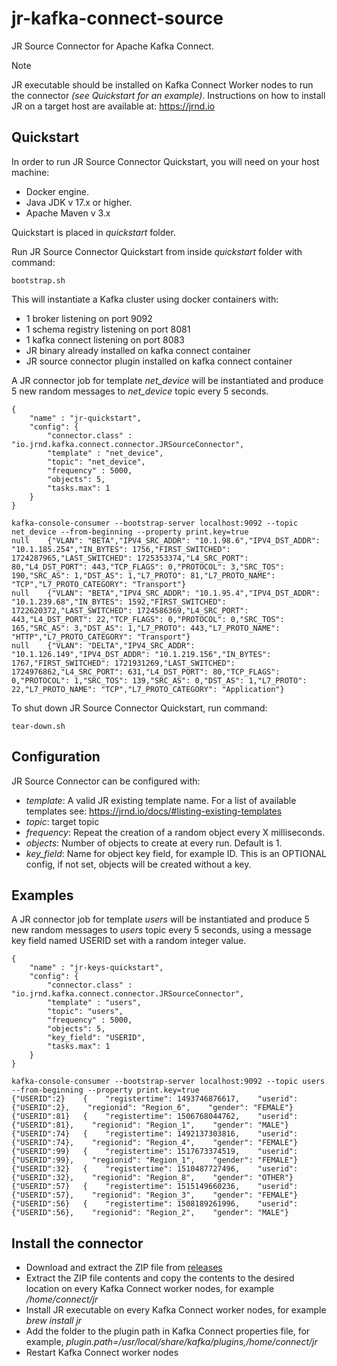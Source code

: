 # jr-kafka-connect-source

JR Source Connector for Apache Kafka Connect.

> [!NOTE]  
> JR executable should be installed on Kafka Connect Worker nodes to run the connector _(see Quickstart for an example)_. Instructions on how to install JR on a target host are available at: https://jrnd.io

## Quickstart

In order to run JR Source Connector Quickstart, you will need on your host machine:

 - Docker engine.
 - Java JDK v 17.x or higher.
 - Apache Maven v 3.x

Quickstart is placed in _quickstart_ folder.

Run JR Source Connector Quickstart from inside  _quickstart_ folder with command:

```
bootstrap.sh
```

This will instantiate a Kafka cluster using docker containers with:

 - 1 broker listening on port 9092
 - 1 schema registry listening on port 8081
 - 1 kafka connect listening on port 8083
 - JR binary already installed on kafka connect container
 - JR source connector plugin installed on kafka connect container

A JR connector job for template _net_device_ will be instantiated and produce 5 new random messages to _net_device_ topic every 5 seconds.

```
{
    "name" : "jr-quickstart",
    "config": {
        "connector.class" : "io.jrnd.kafka.connect.connector.JRSourceConnector",
        "template" : "net_device",
        "topic": "net_device",
        "frequency" : 5000,
        "objects": 5,
        "tasks.max": 1
    }
}
```

```
kafka-console-consumer --bootstrap-server localhost:9092 --topic net_device --from-beginning --property print.key=true
null	{"VLAN": "BETA","IPV4_SRC_ADDR": "10.1.98.6","IPV4_DST_ADDR": "10.1.185.254","IN_BYTES": 1756,"FIRST_SWITCHED": 1724287965,"LAST_SWITCHED": 1725353374,"L4_SRC_PORT": 80,"L4_DST_PORT": 443,"TCP_FLAGS": 0,"PROTOCOL": 3,"SRC_TOS": 190,"SRC_AS": 1,"DST_AS": 1,"L7_PROTO": 81,"L7_PROTO_NAME": "TCP","L7_PROTO_CATEGORY": "Transport"}
null	{"VLAN": "BETA","IPV4_SRC_ADDR": "10.1.95.4","IPV4_DST_ADDR": "10.1.239.68","IN_BYTES": 1592,"FIRST_SWITCHED": 1722620372,"LAST_SWITCHED": 1724586369,"L4_SRC_PORT": 443,"L4_DST_PORT": 22,"TCP_FLAGS": 0,"PROTOCOL": 0,"SRC_TOS": 165,"SRC_AS": 3,"DST_AS": 1,"L7_PROTO": 443,"L7_PROTO_NAME": "HTTP","L7_PROTO_CATEGORY": "Transport"}
null	{"VLAN": "DELTA","IPV4_SRC_ADDR": "10.1.126.149","IPV4_DST_ADDR": "10.1.219.156","IN_BYTES": 1767,"FIRST_SWITCHED": 1721931269,"LAST_SWITCHED": 1724976862,"L4_SRC_PORT": 631,"L4_DST_PORT": 80,"TCP_FLAGS": 0,"PROTOCOL": 1,"SRC_TOS": 139,"SRC_AS": 0,"DST_AS": 1,"L7_PROTO": 22,"L7_PROTO_NAME": "TCP","L7_PROTO_CATEGORY": "Application"}
```

To shut down JR Source Connector Quickstart, run command:

```
tear-down.sh
```

## Configuration

JR Source Connector can be configured with:

 - _template_: A valid JR existing template name. For a list of available templates see: https://jrnd.io/docs/#listing-existing-templates
 - _topic_: target topic
 - _frequency_: Repeat the creation of a random object every X milliseconds.
 - _objects_: Number of objects to create at every run. Default is 1.
 - _key_field_: Name for object key field, for example ID. This is an OPTIONAL config, if not set, objects will be created without a key.

## Examples

A JR connector job for template _users_ will be instantiated and produce 5 new random messages to _users_ topic every 5 seconds, using a message key field named USERID set with a random integer value.

```
{
    "name" : "jr-keys-quickstart",
    "config": {
        "connector.class" : "io.jrnd.kafka.connect.connector.JRSourceConnector",
        "template" : "users",
        "topic": "users",
        "frequency" : 5000,
        "objects": 5,
        "key_field": "USERID",
        "tasks.max": 1
    }
}
```

```
kafka-console-consumer --bootstrap-server localhost:9092 --topic users --from-beginning --property print.key=true
{"USERID":2}	{    "registertime": 1493746876617,    "userid": {"USERID":2},    "regionid": "Region_6",    "gender": "FEMALE"}
{"USERID":81}	{    "registertime": 1506768044762,    "userid": {"USERID":81},    "regionid": "Region_1",    "gender": "MALE"}
{"USERID":74}	{    "registertime": 1492137303816,    "userid": {"USERID":74},    "regionid": "Region_4",    "gender": "FEMALE"}
{"USERID":99}	{    "registertime": 1517673374519,    "userid": {"USERID":99},    "regionid": "Region_1",    "gender": "FEMALE"}
{"USERID":32}	{    "registertime": 1510487727496,    "userid": {"USERID":32},    "regionid": "Region_8",    "gender": "OTHER"}
{"USERID":57}	{    "registertime": 1515149660236,    "userid": {"USERID":57},    "regionid": "Region_3",    "gender": "FEMALE"}
{"USERID":56}	{    "registertime": 1508189261996,    "userid": {"USERID":56},    "regionid": "Region_2",    "gender": "MALE"}
```


## Install the connector

 - Download and extract the ZIP file from [releases](https://github.com/jrnd-io/jr-kafka-connect-source/releases)
 - Extract the ZIP file contents and copy the contents to the desired location on every Kafka Connect worker nodes, for example _/home/connect/jr_
 - Install JR executable on every Kafka Connect worker nodes, for example _brew install jr_
 - Add the folder to the plugin path in Kafka Connect properties file, for example, _plugin.path=/usr/local/share/kafka/plugins,/home/connect/jr_
 - Restart Kafka Connect worker nodes
